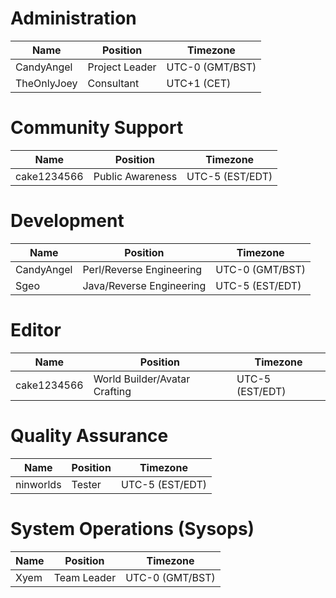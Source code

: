 # Administration

| Name | Position | Timezone |
| - | - | - |
| CandyAngel | Project Leader | UTC-0 (GMT/BST) |
| TheOnlyJoey | Consultant | UTC+1 (CET) |

# Community Support

| Name | Position | Timezone |
| - | - | - |
| cake1234566 | Public Awareness | UTC-5 (EST/EDT) |

# Development

| Name | Position | Timezone |
| - | - | - |
| CandyAngel | Perl/Reverse Engineering | UTC-0 (GMT/BST) |
| Sgeo | Java/Reverse Engineering | UTC-5 (EST/EDT) |

# Editor

| Name | Position | Timezone |
| - | - | - |
| cake1234566 | World Builder/Avatar Crafting | UTC-5 (EST/EDT) |

# Quality Assurance

| Name | Position | Timezone |
| - | - | - |
| ninworlds | Tester | UTC-5 (EST/EDT) |

# System Operations (Sysops)
| Name | Position | Timezone |
| - | - | - |
| Xyem | Team Leader | UTC-0 (GMT/BST) |